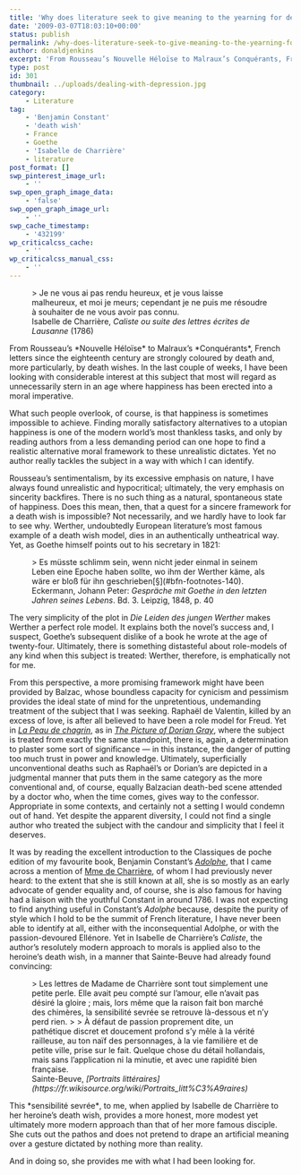 ```yaml
---
title: 'Why does literature seek to give meaning to the yearning for death?'
date: '2009-03-07T18:03:10+00:00'
status: publish
permalink: /why-does-literature-seek-to-give-meaning-to-the-yearning-for-death
author: donaldjenkins
excerpt: 'From Rousseau’s Nouvelle Héloïse to Malraux’s Conquérants, French letters since the eighteenth century are strongly coloured by death and, more particularly, by death wishes. In this post I look at a subject that most will regard as unnecessarily stern in an age where happiness has been erected into a moral imperative.'
type: post
id: 301
thumbnail: ../uploads/dealing-with-depression.jpg
category:
    - Literature
tag:
    - 'Benjamin Constant'
    - 'death wish'
    - France
    - Goethe
    - 'Isabelle de Charrière'
    - literature
post_format: []
swp_pinterest_image_url:
    - ''
swp_open_graph_image_data:
    - 'false'
swp_open_graph_image_url:
    - ''
swp_cache_timestamp:
    - '432199'
wp_criticalcss_cache:
    - ''
wp_criticalcss_manual_css:
    - ''
---
```

<figure>> Je ne vous ai pas rendu heureux, et je vous laisse malheureux, et moi je meurs; cependant je ne puis me résoudre à souhaiter de ne vous avoir pas connu.

<figcaption class="quote-source">Isabelle de Charrière, <cite>Caliste ou suite des lettres écrites de Lausanne</cite> (1786)</figcaption></figure>From Rousseau’s *Nouvelle Héloïse* to Malraux’s *Conquérants*, French letters since the eighteenth century are strongly coloured by death and, more particularly, by death wishes. In the last couple of weeks, I have been looking with considerable interest at this subject that most will regard as unnecessarily stern in an age where happiness has been erected into a moral imperative.

What such people overlook, of course, is that happiness is sometimes impossible to achieve. Finding morally satisfactory alternatives to a utopian happiness is one of the modern world’s most thankless tasks, and only by reading authors from a less demanding period can one hope to find a realistic alternative moral framework to these unrealistic dictates. Yet no author really tackles the subject in a way with which I can identify.

Rousseau’s sentimentalism, by its excessive emphasis on nature, I have always found unrealistic and hypocritical; ultimately, the very emphasis on sincerity backfires. There is no such thing as a natural, spontaneous state of happiness. Does this mean, then, that a quest for a sincere framework for a death wish is impossible? Not necessarily, and we hardly have to look far to see why. Werther, undoubtedly European literature’s most famous example of a death wish model, dies in an authentically untheatrical way. Yet, as Goethe himself points out to his secretary in 1821:

<figure>> Es müsste schlimm sein, wenn nicht jeder einmal in seinem Leben eine Epoche haben sollte, wo ihm der Werther käme, als wäre er bloß für ihn geschrieben[§](#bfn-footnotes-140).

<figcaption class="quote-source">Eckermann, Johann Peter: <cite>Gespräche mit Goethe in den letzten Jahren seines Lebens</cite>. Bd. 3. Leipzig, 1848, p. 40</figcaption></figure>The very simplicity of the plot in <cite>Die Leiden des jungen Werther</cite> makes Werther a perfect role model. It explains both the novel’s success and, I suspect, Goethe’s subsequent dislike of a book he wrote at the age of twenty-four. Ultimately, there is something distasteful about role-models of any kind when this subject is treated: Werther, therefore, is emphatically not for me.

From this perspective, a more promising framework might have been provided by Balzac, whose boundless capacity for cynicism and pessimism provides the ideal state of mind for the unpretentious, undemanding treatment of the subject that I was seeking. Raphaël de Valentin, killed by an excess of love, is after all believed to have been a role model for Freud. Yet in <cite>[La Peau de chagrin](http://en.wikipedia.org/wiki/La_Peau_de_chagrin)</cite>, as in <cite>[The Picture of Dorian Gray](http://en.wikipedia.org/wiki/The_Picture_of_Dorian_Gray)</cite>, where the subject is treated from exactly the same standpoint, there is, again, a determination to plaster some sort of significance — in this instance, the danger of putting too much trust in power and knowledge. Ultimately, superficially unconventional deaths such as Raphaël’s or Dorian’s are depicted in a judgmental manner that puts them in the same category as the more conventional and, of course, equally Balzacian death-bed scene attended by a doctor who, when the time comes, gives way to the confessor. Appropriate in some contexts, and certainly not a setting I would condemn out of hand. Yet despite the apparent diversity, I could not find a single author who treated the subject with the candour and simplicity that I feel it deserves.

It was by reading the excellent introduction to the Classiques de poche edition of my favourite book, Benjamin Constant’s <cite>[Adolphe](http://en.wikipedia.org/wiki/Adolphe)</cite>, that I came across a mention of [Mme de Charrière](http://fr.wikipedia.org/wiki/Isabelle_de_Charri%C3%A8re), of whom I had previously never heard: to the extent that she is still known at all, she is so mostly as an early advocate of gender equality and, of course, she is also famous for having had a liaison with the youthful Constant in around 1786. I was not expecting to find anything useful in Constant’s <cite>Adolphe</cite> because, despite the purity of style which I hold to be the summit of French literature, I have never been able to identify at all, either with the inconsequential Adolphe, or with the passion-devoured Ellénore. Yet in Isabelle de Charrière’s <cite>Caliste</cite>, the author’s resolutely modern approach to morals is applied also to the heroine’s death wish, in a manner that Sainte-Beuve had already found convincing:

<figure>> Les lettres de Madame de Charrière sont tout simplement une petite perle. Elle avait peu compté sur l’amour, elle n’avait pas désiré la gloire ; mais, lors même que la raison fait bon marché des chimères, la sensibilité sevrée se retrouve là-dessous et n’y perd rien.
> 
> À défaut de passion proprement dite, un pathétique discret et doucement profond s’y mêle à la vérité railleuse, au ton naïf des personnages, à la vie familière et de petite ville, prise sur le fait. Quelque chose du détail hollandais, mais sans l’application ni la minutie, et avec une rapidité bien française.

<figcaption class="quote-source">Sainte-Beuve, <cite>[Portraits littéraires](https://fr.wikisource.org/wiki/Portraits_litt%C3%A9raires)</cite></figcaption></figure>This <span lang="fr">*sensibilité sevrée*</span>, to me, when applied by Isabelle de Charrière to her heroine’s death wish, provides a more honest, more modest yet ultimately more modern approach than that of her more famous disciple. She cuts out the pathos and does not pretend to drape an artificial meaning over a gesture dictated by nothing more than reality.

And in doing so, she provides me with what I had been looking for.

<div class="bfn-footnotes" data-container="" data-post-id="140" id="bfn-footnotes-140" style="display: none;">### References


</div>